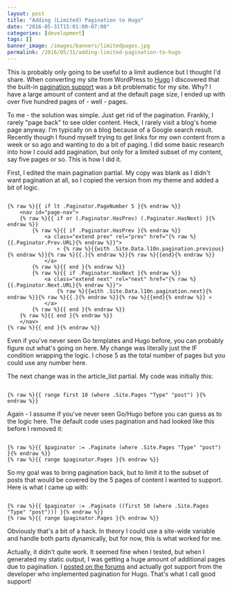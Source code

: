 ```yaml
---
layout: post
title: "Adding (Limited) Pagination to Hugo"
date: "2016-05-31T15:01:00-07:00"
categories: [development]
tags: []
banner_image: /images/banners/limitedpages.jpg
permalink: /2016/05/31/adding-limited-pagination-to-hugo
---
```


This is probably only going to be useful to a limit audience but I thought I'd share. When converting my site from WordPress to [Hugo](http://gohugo.io/) I discovered that the built-in [pagination support](http://gohugo.io/extras/pagination/) was a bit problematic for my site. Why? I have a large amount of content and at the default page size, I ended up with over five hundred pages of - well - pages. 

<!--more-->

To me - the solution was simple. Just get rid of the pagination. Frankly, I rarely "page back" to see older content. Heck, I rarely visit a blog's home page anyway. I'm typically on a blog because of a Google search result. Recently though I found myself trying to get links for my own content from a week or so ago and wanting to do a bit of paging. I did some basic research into how I could add pagination, but only for a limited subset of my content, say five pages or so. This is how I did it.

First, I edited the main pagination partial. My copy was blank as I didn't want pagination at all, so I copied the version from my theme and added a bit of logic. 

<pre><code class="language-javascript">
{% raw %}{{ if lt .Paginator.PageNumber 5 }{% endraw %}}
	&lt;nav id=&quot;page-nav&quot;&gt;
	{% raw %}{{ if or (.Paginator.HasPrev) (.Paginator.HasNext) }{% endraw %}}
		{% raw %}{{ if .Paginator.HasPrev }{% endraw %}}
			&lt;a class=&quot;extend prev&quot; rel=&quot;prev&quot; href=&quot;{% raw %}{{.Paginator.Prev.URL}{% endraw %}}&quot;&gt;
				&#x00ab; {% raw %}{{with .Site.Data.l10n.pagination.previous}{% endraw %}}{% raw %}{{.}{% endraw %}}{% raw %}{{end}{% endraw %}}
			&lt;/a&gt;
		{% raw %}{{ end }{% endraw %}}
		{% raw %}{{ if .Paginator.HasNext }{% endraw %}}
			&lt;a class=&quot;extend next&quot; rel=&quot;next&quot; href=&quot;{% raw %}{{.Paginator.Next.URL}{% endraw %}}&quot;&gt;
				{% raw %}{{with .Site.Data.l10n.pagination.next}{% endraw %}}{% raw %}{{.}{% endraw %}}{% raw %}{{end}{% endraw %}} &#x00bb;
			&lt;/a&gt;
		{% raw %}{{ end }{% endraw %}}
	{% raw %}{{ end }{% endraw %}}
	&lt;/nav&gt;
{% raw %}{{ end }{% endraw %}}
</code></pre> 

Even if you've never seen Go templates and Hugo before, you can probably figure out what's going on here. My change was literally just the IF condition wrapping the logic. I chose 5 as the total number of pages but you could use any number here. 

The next change was in the article_list partial. My code was initially this:

<pre><code class="language-javascript">
{% raw %}{{ range first 10 (where .Site.Pages "Type" "post") }{% endraw %}}
</code></pre>

Again - I assume if you've never seen Go/Hugo before you can guess as to the logic here. The default code uses pagination and had looked like this before I removed it:

<pre><code class="language-javascript">
{% raw %}{{ $paginator := .Paginate (where .Site.Pages "Type" "post") }{% endraw %}}
{% raw %}{{ range $paginator.Pages }{% endraw %}}
</code></pre>

So my goal was to bring pagination back, but to limit it to the subset of posts that would be covered by the 5 pages of content I wanted to support. Here is what I came up with:

<pre><code class="language-javascript">
{% raw %}{{ $paginator := .Paginate ((first 50 (where .Site.Pages "Type" "post"))) }{% endraw %}}
{% raw %}{{ range $paginator.Pages }{% endraw %}}
</code></pre>

Obviously that's a bit of a hack. In theory I could use a site-wide variable and handle both parts dynamically, but for now, this is what worked for me. 

Actually, it didn't quite work. It seemed fine when I tested, but when I generated my static output, I was getting a huge amount of additional pages due to pagination. I [posted on the forums](https://discuss.gohugo.io/t/restrict-pagination-to-x-pages/3437/2) and actually got support from the developer who implemented pagination for Hugo. That's what I call good support!
